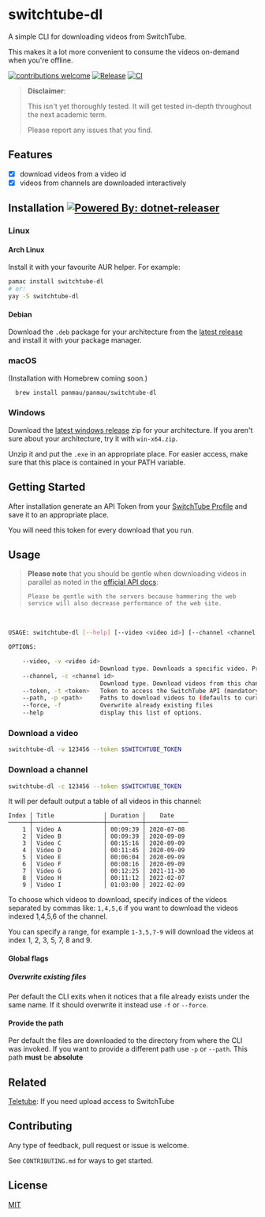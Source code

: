 # switchtube-dl

A simple CLI for downloading videos from SwitchTube.

This makes it a lot more convenient to consume the videos on-demand when you're offline.

[![contributions welcome](https://img.shields.io/badge/contributions-welcome-brightgreen.svg?style=flat)](https://github.com/panmau/switchtube-dl/issues)
[![Release](https://img.shields.io/github/release/panmau/switchtube-dl.svg?classes=badges)](https://github.com/lucassabreu/clockify-cli/releases/latest)
[![CI](https://github.com/panmau/switchtube-dl/actions/workflows/ci.yml/badge.svg)](https://github.com/panmau/switchtube-dl/actions/workflows/ci.yml)

> **Disclaimer**:
>
> This isn't yet thoroughly tested. It will get tested in-depth throughout the next academic term.
>
> Please report any issues that you find.

## Features

- [x] download videos from a video id
- [x] videos from channels are downloaded interactively

Installation [![Powered By: dotnet-releaser](https://img.shields.io/badge/powered%20by-dotnet--releaser-green)](https://github.com/xoofx/dotnet-releaser)
------------

### Linux

#### Arch Linux

Install it with your favourite AUR helper. For example:

```bash
pamac install switchtube-dl
# or:
yay -S switchtube-dl
```

#### Debian

Download the `.deb` package for your architecture from
the [latest release](https://github.com/panmau/switchtube-dl/releases/latest) and install it with your package manager.

### macOS

(Installation with Homebrew coming soon.)

```bash
  brew install panmau/panmau/switchtube-dl
```

### Windows

Download the [latest windows release](https://github.com/panmau/switchtube-dl/releases/latest) zip for your
architecture. If you aren't sure about your architecture, try it with `win-x64.zip`.

Unzip it and put the `.exe` in an appropriate place. For easier access, make sure that this place is contained in your
PATH variable.

## Getting Started

After installation generate an API Token from your [SwitchTube Profile](https://tube.switch.ch/access_tokens) and save
it to an appropriate place.

You will need this token for every download that you run.

## Usage

> **Please note** that you should be gentle when downloading videos in parallel as noted in the [official API docs](https://tube.switch.ch/api#accessing-the-web-service):
>
> `Please be gentle with the servers because hammering the web service will also decrease performance of the web site.`


<br>

```bash
USAGE: switchtube-dl [--help] [--video <video id>] [--channel <channel id>] --token <token> [--path <path>] [--force]

OPTIONS:

    --video, -v <video id>
                          Download type. Downloads a specific video. Prioritized if multiple download types are given
    --channel, -c <channel id>
                          Download type. Download videos from this channel
    --token, -t <token>   Token to access the SwitchTube API (mandatory). Generate a token at https://tube.switch.ch/access_tokens
    --path, -p <path>     Paths to download videos to (defaults to current dir)
    --force, -f           Overwrite already existing files
    --help                display this list of options.
```

### Download a video

```bash
switchtube-dl -v 123456 --token $SWITCHTUBE_TOKEN
```

### Download a channel

```bash
switchtube-dl -c 123456 --token $SWITCHTUBE_TOKEN
```

It will per default output a table of all videos in this channel:

```
Index │ Title              │ Duration │    Date
──────┼────────────────────┼──────────┼────────────
    1 │ Video A            │ 00:09:39 │ 2020-07-08
    2 │ Video B            │ 00:09:39 │ 2020-09-09
    3 │ Video C            │ 00:15:16 │ 2020-09-09
    4 │ Video D            │ 00:11:45 │ 2020-09-09
    5 │ Video E            │ 00:06:04 │ 2020-09-09
    6 │ Video F            │ 00:08:16 │ 2020-09-09
    7 │ Video G            │ 00:12:25 │ 2021-11-30
    8 │ Video H            │ 00:11:12 │ 2022-02-07
    9 │ Video I            │ 01:03:00 │ 2022-02-09
```

To choose which videos to download, specify indices of the videos separated by commas like: `1,4,5,6` if you want to
download the videos indexed 1,4,5,6 of the channel.

You can specify a range, for example `1-3,5,7-9` will download the videos at index 1, 2, 3, 5, 7, 8 and 9.

#### Global flags

##### Overwrite existing files

Per default the CLI exits when it notices that a file already exists under the same name. If it should overwrite it
instead use
`-f` or `--force`.

#### Provide the path

Per default the files are downloaded to the directory from where the CLI was invoked. If you want to provide a different
path use `-p` or `--path`. This path **must** be **absolute**

## Related

[Teletube](https://github.com/Fingertips/teletube): If you need upload access to SwitchTube

## Contributing

Any type of feedback, pull request or issue is welcome.

See `CONTRIBUTING.md` for ways to get started.

## License

[MIT](https://choosealicense.com/licenses/mit/)

